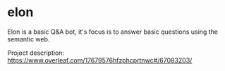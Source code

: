 # elon
Elon is a basic Q&amp;A bot, it's focus is to answer basic questions using the semantic web.

Project description:
https://www.overleaf.com/17679576hfzphcprtnwc#/67083203/

